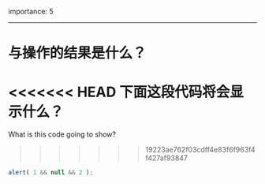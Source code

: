 importance: 5

---

# 与操作的结果是什么？

<<<<<<< HEAD
下面这段代码将会显示什么？
=======
What is this code going to show?
>>>>>>> 19223ae762f03cdff4e83f6f963f4f427af93847

```js
alert( 1 && null && 2 );
```

